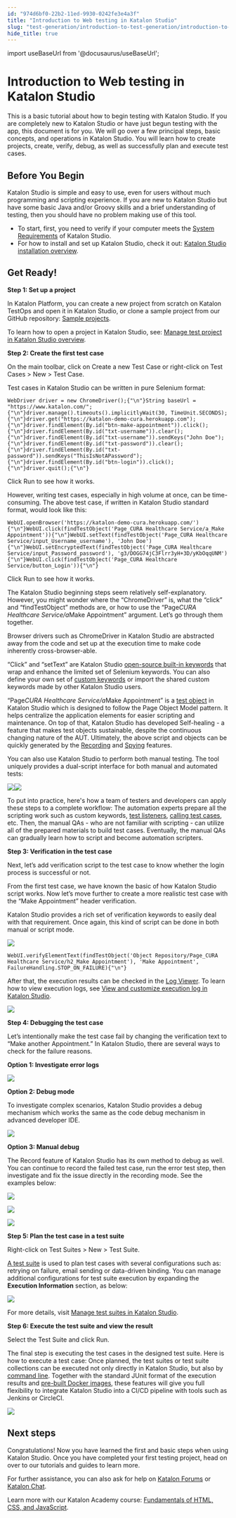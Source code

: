 ```yaml
---
id: "974d6bf0-22b2-11ed-9930-0242fe3e4a3f"
title: "Introduction to Web testing in Katalon Studio"
slug: "test-generation/introduction-to-test-generation/introduction-to-web-testing-in-katalon-studio"
hide_title: true
---
```

import useBaseUrl from '@docusaurus/useBaseUrl';


# <a id="id" class="anchor_top_offset"/><a id="ariaid-title1" class="anchor_top_offset"/>Introduction to Web testing in <span xmlns="http://www.w3.org/1999/xhtml" className="ph">Katalon Studio</span> 

<p xmlns="http://www.w3.org/1999/xhtml" className="p">This is a basic tutorial about how to begin testing with <span className="ph">Katalon Studio</span>. If you are completely new to <span className="ph">Katalon Studio</span> or have just   begun testing with the app, this document   is for you. We will go over a few principal steps, basic concepts,   and operations in <span className="ph">Katalon Studio</span>. You will learn how to create   projects, create, verify, debug, as well as successfully plan and   execute test cases.</p> 

## <a id="id_1" class="anchor_top_offset"/>Before You Begin

<p xmlns="http://www.w3.org/1999/xhtml" className="p"><span className="ph">Katalon Studio</span> is simple and easy to use, even for users without   much programming and scripting experience. If you are new to   <span className="ph">Katalon Studio</span> but have some basic Java and/or Groovy skills and a   brief understanding of testing, then you should have no problem   making use of this tool.</p> 
<ul xmlns="http://www.w3.org/1999/xhtml" className="ul"><li className="li">To start, first, you need to verify if your computer meets the     <a className="xref" href="/docs/general-information/supported-environments/supported-environments-for-katalon-studio-and-katalon-runtime-engine">System       Requirements</a> of <span className="ph">Katalon Studio</span>.</li><li className="li">For how to install and set up <span className="ph">Katalon Studio</span>, check it out: <a className="xref" href="/docs/get-started/katalon-studio-installation/katalon-studio-installation-overview"><span className="ph">Katalon Studio</span> installation overview</a>.</li></ul> 

## <a id="id_2" class="anchor_top_offset"/>Get Ready!

<p xmlns="http://www.w3.org/1999/xhtml" className="p"><strong className="ph b">Step 1: Set up a project</strong> </p> 
<p xmlns="http://www.w3.org/1999/xhtml" className="p">In Katalon Platform, you can create a new project from scratch on Katalon TestOps and open it in Katalon Studio, or   clone a sample project from our GitHub repository: <a className="xref j-external-link" href="https://github.com/katalon-studio-samples" target="_blank">Sample     projects</a>. </p> 
<p xmlns="http://www.w3.org/1999/xhtml" className="p">To learn how to open a project in Katalon Studio, see: <a className="xref" href="/docs/test-generation/manage-projects/manage-test-projects/manage-test-project-in-katalon-studio-overview">Manage test project in <span className="ph">Katalon Studio</span> overview</a>.</p> 
<p xmlns="http://www.w3.org/1999/xhtml" className="p"><strong className="ph b">Step 2: Create the first test case</strong> </p> 
<p xmlns="http://www.w3.org/1999/xhtml" className="p">On the main toolbar, click on <span className="ph uicontrol">Create a new Test Case</span> or right-click on <span className="ph uicontrol">Test Cases</span> &gt; <span className="ph uicontrol">New</span> &gt; <span className="ph uicontrol">Test Case</span>.</p> 
<p xmlns="http://www.w3.org/1999/xhtml" className="p">Test cases in <span className="ph">Katalon Studio</span> can be written in pure Selenium   format:</p> 
<pre xmlns="http://www.w3.org/1999/xhtml" className="pre codeblock"><code>WebDriver driver = new ChromeDriver();{"\n"}String baseUrl = "https://www.katalon.com/";{"\n"}driver.manage().timeouts().implicitlyWait(30, TimeUnit.SECONDS);{"\n"}driver.get("https://katalon-demo-cura.herokuapp.com");{"\n"}driver.findElement(By.id("btn-make-appointment")).click();{"\n"}driver.findElement(By.id("txt-username")).clear();{"\n"}driver.findElement(By.id("txt-username")).sendKeys("John Doe");{"\n"}driver.findElement(By.id("txt-password")).clear();{"\n"}driver.findElement(By.id("txt-password")).sendKeys("ThisIsNotAPassword");{"\n"}driver.findElement(By.id("btn-login")).click();{"\n"}driver.quit();{"\n"}</code></pre> 
<p xmlns="http://www.w3.org/1999/xhtml" className="p">Click <span className="ph uicontrol">Run</span> to see how it works.</p> 
<p xmlns="http://www.w3.org/1999/xhtml" className="p">However, writing test cases, especially in high volume at   once, can be time-consuming. The above test case, if written in <span className="ph">Katalon Studio</span> standard format, would look like this:</p> 
<pre xmlns="http://www.w3.org/1999/xhtml" className="pre codeblock"><code>WebUI.openBrowser('https://katalon-demo-cura.herokuapp.com/'){"\n"}WebUI.click(findTestObject('Page_CURA Healthcare Service/a_Make Appointment')){"\n"}WebUI.setText(findTestObject('Page_CURA Healthcare Service/input_Username_username'), 'John Doe'){"\n"}WebUI.setEncryptedText(findTestObject('Page_CURA Healthcare Service/input_Password_password'), 'g3/DOGG74jC3Flrr3yH+3D/yKbOqqUNM'){"\n"}WebUI.click(findTestObject('Page_CURA Healthcare Service/button_Login')){"\n"}</code></pre> 
<p xmlns="http://www.w3.org/1999/xhtml" className="p">Click <span className="ph uicontrol">Run</span> to see how it works.</p> 
<p xmlns="http://www.w3.org/1999/xhtml" className="p">The <span className="ph">Katalon Studio</span> beginning steps seem relatively   self-explanatory. However, you might wonder where the   “ChromeDriver” is, what the “click” and   “findTestObject” methods are, or how to use the   “Page<em className="ph i">CURA Healthcare Service/a</em>Make   Appointment” argument. Let’s go through them   together.</p> 
<p xmlns="http://www.w3.org/1999/xhtml" className="p">Browser drivers such as ChromeDriver in <span className="ph">Katalon Studio</span> are abstracted away from the code and set up at the   execution time to make code inherently cross-browser-able.</p> 
<p xmlns="http://www.w3.org/1999/xhtml" className="p">“Click” and “setText” are <span className="ph">Katalon Studio</span> <a className="xref j-external-link" href="https://github.com/katalon-studio/katalon-studio-testing-framework" target="_blank">open-source     built-in keywords</a> that wrap and enhance the limited set of   Selenium keywords. You can also define your own set of <a className="xref" href="/docs/test-generation/keywords/custom-keywords/introduction-to-custom-keywords-in-katalon-studio">custom     keywords</a> or import the shared custom keywords made by other   <span className="ph">Katalon Studio</span> users.</p> 
<p xmlns="http://www.w3.org/1999/xhtml" className="p">“Page<em className="ph i">CURA Healthcare Service/a</em>Make   Appointment” is a <a className="xref" href="/docs/test-generation/test-objects/web-test-objects/manage-web-test-objects-in-katalon-studio">test     object</a> in <span className="ph">Katalon Studio</span> which is designed to follow the Page   Object Model pattern. It helps centralize the application elements   for easier scripting and maintenance. On top of that, <span className="ph">Katalon Studio</span> has  developed Self-healing - a   feature that makes test objects sustainable, despite the continuous   changing nature of the AUT. Ultimately, the above script and   objects can be quickly generated by the <a className="xref" href="/docs/test-generation/record-and-spy/webui-record-and-spy-utilities/record-web-utility-in-katalon-studio">Recording</a> and <a className="xref" href="/docs/test-generation/record-and-spy/webui-record-and-spy-utilities/spy-web-utility-in-katalon-studio">Spying</a>   features.</p> 
<p xmlns="http://www.w3.org/1999/xhtml" className="p">You can also use <span className="ph">Katalon Studio</span> to perform both manual testing.   The tool uniquely provides a dual-script interface for both manual   and automated tests:</p> 
<p xmlns="http://www.w3.org/1999/xhtml" className="p">   <img className="image" src={useBaseUrl("/639bcd40-2e80-11ed-9930-0242fe3e4a3f.png")} /><img className="image" src={useBaseUrl("/7113fba0-2e80-11ed-9930-0242fe3e4a3f.png")} /></p> 
<p xmlns="http://www.w3.org/1999/xhtml" className="p">To put into practice, here's how a team of testers and   developers can apply these steps to a complete workflow: The   automation experts prepare all the scripting work such as custom   keywords, <a className="xref" href="/docs/test-generation/create-test-cases/test-fixtures-and-test-listeners-test-hooks-in-katalon-studio">test     listeners</a>, <a className="xref" href="/docs/test-generation/create-test-cases/call-test-case-in-katalon-studio#task-6797">calling     test cases</a>, etc. Then, the manual QAs - who are not   familiar with scripting - can utilize all of the prepared   materials to build test cases. Eventually, the manual QAs can   gradually learn how to script and become automation scripters.</p> 
<p xmlns="http://www.w3.org/1999/xhtml" className="p"><strong className="ph b">Step 3: Verification in the test case</strong> </p> 
<p xmlns="http://www.w3.org/1999/xhtml" className="p">Next, let’s add verification script to the test case to   know whether the login process is successful or not.</p> 
<p xmlns="http://www.w3.org/1999/xhtml" className="p">From the first test case, we have known the basic of how <span className="ph">Katalon Studio</span> script works. Now let’s move further to create a more   realistic test case with the “Make Appointment” header   verification.</p> 
<p xmlns="http://www.w3.org/1999/xhtml" className="p"><span className="ph">Katalon Studio</span> provides a rich set of verification keywords to   easily deal with that requirement. Once again, this kind of script   can be done in both manual or script mode.</p> 
<p xmlns="http://www.w3.org/1999/xhtml" className="p">   <img className="image" width={600} src={useBaseUrl("/133c9630-2e81-11ed-9930-0242fe3e4a3f.png")} /></p> 
<pre xmlns="http://www.w3.org/1999/xhtml" className="pre codeblock"><code>WebUI.verifyElementText(findTestObject('Object Repository/Page_CURA Healthcare Service/h2_Make Appointment'), 'Make Appointment', FailureHandling.STOP_ON_FAILURE){"\n"}</code></pre> 
<p xmlns="http://www.w3.org/1999/xhtml" className="p">After that, the execution results can be checked in the <a className="xref" href="/docs/reports-and-analytics/reports/view-test-reports/view-test-reports-in-katalon-studio/view-and-customize-execution-log-in-katalon-studio">Log     Viewer</a>. To learn how to view execution logs, see  <a className="xref" href="/docs/reports-and-analytics/reports/view-test-reports/view-test-reports-in-katalon-studio/view-and-customize-execution-log-in-katalon-studio">View and customize execution log in <span className="ph">Katalon Studio</span></a>.</p> 
<p xmlns="http://www.w3.org/1999/xhtml" className="p">   <img className="image" src={useBaseUrl("/b1ca6150-2e82-11ed-9930-0242fe3e4a3f.png")} /></p> 
<p xmlns="http://www.w3.org/1999/xhtml" className="p"><strong className="ph b">Step 4: Debugging the test case</strong> </p> 
<p xmlns="http://www.w3.org/1999/xhtml" className="p">Let’s intentionally make the test case fail by changing   the verification text to “Make another Appointment.” In   <span className="ph">Katalon Studio</span>, there are several ways to check for the failure   reasons.</p> 
<p xmlns="http://www.w3.org/1999/xhtml" className="p"><strong className="ph b">Option 1: Investigate error logs</strong> </p> 
<p xmlns="http://www.w3.org/1999/xhtml" className="p">   <img className="image" src={useBaseUrl("/bca51df0-2e81-11ed-9930-0242fe3e4a3f.png")} /></p> 
<p xmlns="http://www.w3.org/1999/xhtml" className="p"><strong className="ph b">Option 2: Debug mode</strong> </p> 
<p xmlns="http://www.w3.org/1999/xhtml" className="p">To investigate complex scenarios, <span className="ph">Katalon Studio</span> provides a   debug mechanism which works the same as the code debug mechanism in   advanced developer IDE.</p> 
<p xmlns="http://www.w3.org/1999/xhtml" className="p">   <img className="image" src={useBaseUrl("/f9f0d6d0-2e82-11ed-9930-0242fe3e4a3f.png")} /></p> 
<p xmlns="http://www.w3.org/1999/xhtml" className="p"><strong className="ph b">Option 3: Manual debug</strong> </p> 
<p xmlns="http://www.w3.org/1999/xhtml" className="p">The <span className="ph uicontrol">Record</span> feature of <span className="ph">Katalon Studio</span> has its   own method to debug as well. You can continue to record the failed   test case, run the error test step, then investigate and fix the   issue directly in the recording mode. See the examples below:</p> 
<p xmlns="http://www.w3.org/1999/xhtml" className="p">   <img className="image" width={500} src={useBaseUrl("/695dc5a0-2e83-11ed-9930-0242fe3e4a3f.png")} /></p> 
<p xmlns="http://www.w3.org/1999/xhtml" className="p">   <img className="image" width={700} src={useBaseUrl("/e4759ce0-2e83-11ed-9930-0242fe3e4a3f.png")} /></p> 
<p xmlns="http://www.w3.org/1999/xhtml" className="p">   <img className="image" src={useBaseUrl("/a71b7a30-2e84-11ed-9930-0242fe3e4a3f.png")} /></p> 
<p xmlns="http://www.w3.org/1999/xhtml" className="p"><strong className="ph b">Step 5: Plan the test case in a test suite</strong> </p> 
<p xmlns="http://www.w3.org/1999/xhtml" className="p">Right-click on <span className="ph uicontrol">Test Suites</span> &gt; <span className="ph uicontrol">New</span> &gt; <span className="ph uicontrol">Test Suite</span>.</p> 
<p xmlns="http://www.w3.org/1999/xhtml" className="p"><a className="xref" href="/docs/test-management/manage-tests/test-suite/manage-test-suites-in-katalon-studio">A     test suite</a> is used to plan test cases with several   configurations such as: retrying on failure, email sending or   data-driven binding. You can manage additional configurations for   test suite execution by expanding the <strong className="ph b">Execution     Information</strong> section, as below:</p> 
<p xmlns="http://www.w3.org/1999/xhtml" className="p"><img className="image" src={useBaseUrl("/ed9f3c30-2e84-11ed-9930-0242fe3e4a3f.png")} /></p> 
<p xmlns="http://www.w3.org/1999/xhtml" className="p">For more details, visit <a className="xref" href="/docs/test-management/manage-tests/test-suite/manage-test-suites-in-katalon-studio">Manage test suites in <span className="ph">Katalon Studio</span></a>.</p> 
<p xmlns="http://www.w3.org/1999/xhtml" className="p"><strong className="ph b">Step 6: Execute the test suite and view the     result</strong> </p> 
<p xmlns="http://www.w3.org/1999/xhtml" className="p">Select the <span className="ph uicontrol">Test Suite</span> and click <span className="ph uicontrol">Run</span>.</p> 
<p xmlns="http://www.w3.org/1999/xhtml" className="p">The final step is executing the test cases in the designed test   suite. Here is how to execute a test case: Once planned, the test   suites or test suite collections can be executed not only directly   in <span className="ph">Katalon Studio</span>, but also by <a className="xref" href="/docs/test-execution/katalon-runtime-engine/command-line-syntax-in-katalon-runtime-engine">command     line</a>. Together with the standard JUnit format of the execution   results and <a className="xref j-external-link" href="https://github.com/katalon-studio/docker-images" target="_blank">pre-built     Docker images</a>, these features will give you full flexibility to   integrate Katalon Studio into a CI/CD pipeline with tools such as   Jenkins or CircleCI.</p> 
<p xmlns="http://www.w3.org/1999/xhtml" className="p">   <img className="image" src={useBaseUrl("/8b31de70-2e86-11ed-9930-0242fe3e4a3f.png")} /></p> 

## <a id="id_3" class="anchor_top_offset"/>Next steps

<p xmlns="http://www.w3.org/1999/xhtml" className="p">Congratulations! Now you have learned the first and basic steps   when using <span className="ph">Katalon Studio</span>. Once you have completed your first   testing project, head on over to our tutorials and guides to learn   more.</p> 
<p xmlns="http://www.w3.org/1999/xhtml" className="p">For further assistance, you can also ask for help on <a className="xref j-external-link" href="https://forum.katalon.com/" target="_blank">Katalon Forums</a> or <a className="xref j-external-link" href="https://gitter.im/katalon-studio/Lobby" target="_blank">Katalon Chat</a>.</p> 
        
<p xmlns="http://www.w3.org/1999/xhtml" className="p">Learn more with our Katalon Academy course: <a className="xref j-external-link" href="https://academy.katalon.com/courses/fundamentals-html-css-javascript/?utm_source=kat_docs_web_intro&utm_medium=bottom_link&utm_campaign=academy_promotion" target="_blank">Fundamentals     of HTML, CSS, and JavaScript</a>.</p> 
      

